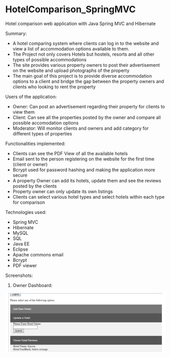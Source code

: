 # HotelComparison_SpringMVC
Hotel comparison web application with Java Spring MVC and Hibernate

Summary:
- A hotel comparing system where clients can log in to the website and view a list of accommodation options available to them.
- The Project not only covers Hotels but hostels, resorts and all other types of possible accommodations
- The site provides various property owners to post their advertisement on the website and upload photographs of the property
- The main goal of this project is to provide diverse accommodation options to a client and bridge the gap between the property owners and clients who looking to rent the
property

Users of the application:
- Owner: Can post an advertisement regarding their property for clients to view them
- Client: Can see all the properties posted by the owner and compare all possible accomodation options
- Moderator: Will monitor clients and owners and add category for different types of properties

Functionalities implemented:
- Clients can see the PDF View of all the available hotels
- Email sent to the person registering on the website for the first time (client or owner)
- Bcrypt used for password hashing and making the application more secure
- A property Owner can add its hotels, update them and see the reviews posted by the clients
- Property owner can only update its own listings
- Clients can select various hotel types and select hotels within each type for comparison

Technologies used:
- Spring MVC
- Hibernate
- MySQL
- SQL
- Java EE
- Eclipse
- Apache commons email
- Bcrypt
- PDF viewer

Screenshots:

1) Owner Dashboard:
<img src="screenshots/ownerDashBoard.png" width="700">
